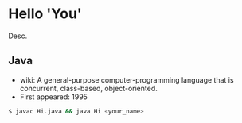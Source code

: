 # Hello 'You'

Desc.

## Java

  - wiki: A general-purpose computer-programming language that is concurrent, class-based, object-oriented.
  - First appeared: 1995

```sh
$ javac Hi.java && java Hi <your_name>
```
